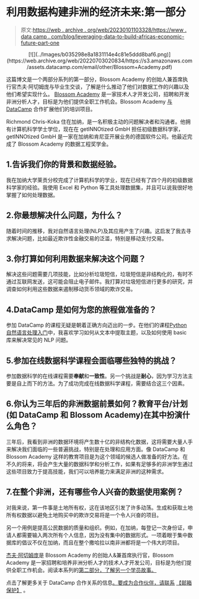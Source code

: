 # 利用数据构建非洲的经济未来:第一部分

> 原文:[https://web . archive . org/web/20230101103328/https://www . data camp . com/blog/leveraging-data-to-build-africas-economic-future-part-one](https://web.archive.org/web/20230101103328/https://www.datacamp.com/blog/leveraging-data-to-build-africas-economic-future-part-one)

<center>[![](../Images/b035298e8a1831114e4c81e5ddd8baf6.png)](https://web.archive.org/web/20220703020834/https://s3.amazonaws.com/assets.datacamp.com/email/other/Blossom+Academy.pdf)</center>

这篇博文是一个两部分系列的第一部分，Blossom Academy 的创始人兼首席执行官杰夫·阿切姆庞与毕业生交谈，了解是什么推动了他们对数据工作的兴趣以及他们希望实现什么。 [Blossom Academy](https://web.archive.org/web/20220703020834/https://www.blossomacademy.co/) 是一家技术人才开发公司，招聘和开发非洲分析人才，目标是为他们提供全职工作机会。Blossom Academy [与 DataCamp](https://web.archive.org/web/20220703020834/https://s3.amazonaws.com/assets.datacamp.com/email/other/Blossom+Academy.pdf) 合作扩展他们的培训项目。

Richmond Chris-Koka 住在加纳，是一名积极主动的问题解决者和沟通者。他拥有计算机科学学士学位，现在在 getINNOtized GmbH 担任初级数据科学家，getINNOtized GmbH 是一家在加纳和肯尼亚开展业务的德国软件公司。他最近完成了 Blossom Academy 的数据工程奖学金。

## 1.告诉我们你的背景和数据经验。

我在加纳大学莱贡分校完成了计算机科学的学业，现在已经有了四个月的初级数据科学家的经验。我使用 Excel 和 Python 等工具处理数据集，并且可以说我很好地掌握了如何处理数据。

## 2.你最想解决什么问题，为什么？

随着时间的推移，我对自然语言处理(NLP)及其应用产生了兴趣。这启发了我去寻求解决问题，比如最近欺诈性金融交易的泛滥，特别是移动支付交易。

## 3.你打算如何利用数据来解决这个问题？

解决这些问题需要几项技能，比如分析垃圾短信，垃圾短信是非结构化的，有时不通过互联网发送，这可能会阻止电子邮件。我打算对垃圾短信进行更多的研究，并调查如何利用这些数据来遏制移动货币领域的欺诈交易。

## 4.DataCamp 是如何为您的旅程做准备的？

参加 DataCamp 的课程无疑是朝着正确方向迈出的一步。在他们的课程[Python 自然语言处理入门](https://web.archive.org/web/20220703020834/https://www.datacamp.com/courses/natural-language-processing-fundamentals-in-python)中，我喜欢学习如何从文本中提取主题，以及如何使用 basic 库来解决常见的 NLP 问题。

## 5.参加在线数据科学课程会面临哪些独特的挑战？

参加数据科学的在线课程需要**奉献**和**一致性**。另一个挑战是**耐心**，因为学习方法主要是自上而下的方法。为了成功完成在线数据科学课程，需要结合这三个因素。

## 6.你认为三年后的非洲数据前景如何？教育平台/计划(如 DataCamp 和 Blossom Academy)在其中扮演什么角色？

三年后，我看到非洲的数据环境将产生数十亿的非结构化数据，这将需要大量人手来解决我们面临的一些普遍挑战，特别是在处理和应用方面。像 DataCamp 和 Blossom Academy 这样的教育项目是为这个领域的候选人做准备的好方法。在不久的将来，将会产生大量的数据科学和分析工作，如果有足够多的非洲学生通过这些项目致力于提高技能，我们可以培养能力来满足非洲的这种需求。

## 7.在整个非洲，还有哪些令人兴奋的数据使用案例？

对我来说，第一件事是土地所有权，这在该地区引发了许多动荡。生成和获取土地所有权数据以避免土地购买中的欺诈交易将是一个令人兴奋的项目。

另一个用例是提高公民数据的质量和组织。例如，在加纳，每登记一次身份证，申请人都需要输入两次所有个人信息，因为没有集中的数据形式。一项着眼于集中数据库的倡议不仅在加纳，而且在整个撒哈拉以南非洲都将是一个伟大的项目。

[杰夫·阿切姆庞](https://web.archive.org/web/20220703020834/https://www.linkedin.com/in/jephthahacheampong/)是 Blossom Academy 的创始人&兼首席执行官，Blossom Academy 是一家招聘和培养非洲分析人才的技术人才开发公司，目标是为他们提供全职工作机会。阅读本系列的[第二部分，了解另一个学员故事。](https://web.archive.org/web/20220703020834/https://www.datacamp.com/community/blog/blossom-academy-q-a-part-2)

点击了解更多关于 DataCamp 合作关系的信息[。要成为合作伙伴，请联系](https://web.archive.org/web/20220703020834/https://www.datacamp.com/community/blog/free-datacamp-subscriptions) [【邮箱保护】](/web/20220703020834/https://www.datacamp.com/cdn-cgi/l/email-protection#c1a6a8b7a4a0b6a0b881a5a0b5a0a2a0acb1efa2aeac) 。